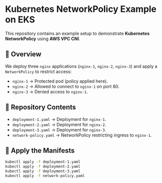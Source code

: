 # Kubernetes NetworkPolicy Example on EKS

This repository contains an example setup to demonstrate **Kubernetes NetworkPolicy** using **AWS VPC CNI**.

## 📌 Overview

We deploy three `nginx` applications (`nginx-1`, `nginx-2`, `nginx-3`) and apply a `NetworkPolicy` to restrict access:

- `nginx-1` → Protected pod (policy applied here).
- `nginx-2` → Allowed to connect to `nginx-1` on port 80.
- `nginx-3` → Denied access to `nginx-1`.

## 📂 Repository Contents

- `deployment-1.yaml` → Deployment for `nginx-1`.
- `deployment-2.yaml` → Deployment for `nginx-2`.
- `deployment-3.yaml` → Deployment for `nginx-3`.
- `network-policy.yaml` → NetworkPolicy restricting ingress to `nginx-1`.

## 🚀 Apply the Manifests

```bash
kubectl apply -f deployment-1.yaml
kubectl apply -f deployment-2.yaml
kubectl apply -f deployment-3.yaml
kubectl apply -f network-policy.yaml
